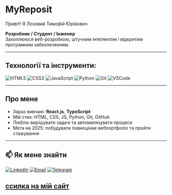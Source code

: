 # MyReposit
<!-- Назва профілю -->
Привіт!  Я Лозовий Тимофій Юрійович

**Розробник / Студент / Інженер**  
Захоплююся веб-розробкою, штучним інтелектом і відкритим програмним забезпеченням.

---

## Технології та інструменти:

![HTML5](https://img.shields.io/badge/-HTML5-333?style=flat&logo=html5)
![CSS3](https://img.shields.io/badge/-CSS3-333?style=flat&logo=css3)
![JavaScript](https://img.shields.io/badge/-JavaScript-333?style=flat&logo=javascript)
![Python](https://img.shields.io/badge/-Python-333?style=flat&logo=python)
![Git](https://img.shields.io/badge/-Git-333?style=flat&logo=git)
![VSCode](https://img.shields.io/badge/-VSCode-333?style=flat&logo=visual-studio-code)

---

## Про мене

- Зараз вивчаю: **React.js**, **TypeScript**
- Мій стек: HTML, CSS, JS, Python, Git, GitHub
- Люблю вирішувати задачі та автоматизувати процеси
- Мета на 2025: побудувати повноцінне вебпортфоліо та пройти стажування


---

## 📫 Як мене знайти

[![LinkedIn](https://img.shields.io/badge/-LinkedIn-0A66C2?style=flat&logo=linkedin&logoColor=white)](https://linkedin.com/in/yourprofile)
[![Email](https://img.shields.io/badge/-Email-EA4335?style=flat&logo=gmail&logoColor=white)](mailto:your@email.com)
[![Telegram](https://img.shields.io/badge/-Telegram-2CA5E0?style=flat&logo=telegram&logoColor=white)](https://t.me/yourusername)

[ссилка на мій сайт ](https://github.com/Tima20/MyReposit)
---
